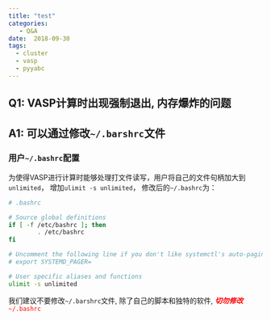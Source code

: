```yaml
---
title: "test"
categories:
   - Q&A
date:  2018-09-30
tags:
  - cluster
  - vasp
  - pyyabc
---
```


<!--more-->

## Q1: VASP计算时出现强制退出, 内存爆炸的问题
## A1: 可以通过修改`~/.barshrc`文件
### 用户`~/.bashrc`配置
为使得VASP进行计算时能够处理打文件读写，用户将自己的文件句柄加大到`unlimited`，
增加`ulimit -s unlimited`，
修改后的`~/.bashrc`为：
```bash
# .bashrc

# Source global definitions
if [ -f /etc/bashrc ]; then
        . /etc/bashrc
fi

# Uncomment the following line if you don't like systemctl's auto-paging feature:                                                                            
# export SYSTEMD_PAGER=

# User specific aliases and functions
ulimit -s unlimited
```

我们建议不要修改`~/.barshrc`文件, 除了自己的脚本和独特的软件,
<span style="color:red">***切勿修改***`~/.bashrc`</span>
